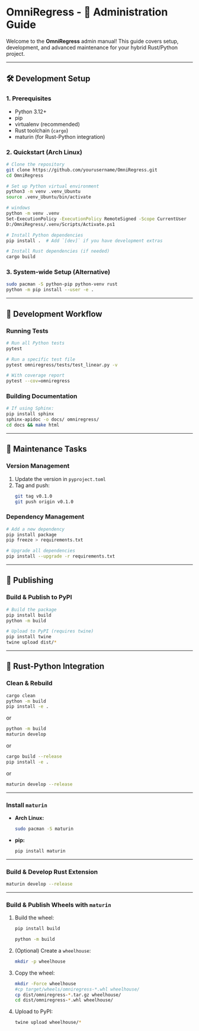 # OmniRegress - 🚀 Administration Guide

Welcome to the **OmniRegress** admin manual! This guide covers setup, development, and advanced maintenance for your hybrid Rust/Python project.

---

## 🛠️ Development Setup

### 1. Prerequisites

- Python 3.12+
- pip
- virtualenv (recommended)
- Rust toolchain (`cargo`)
- maturin (for Rust-Python integration)

### 2. Quickstart (Arch Linux)

```bash
# Clone the repository
git clone https://github.com/yourusername/OmniRegress.git
cd OmniRegress

# Set up Python virtual environment
python3 -m venv .venv_Ubuntu
source .venv_Ubuntu/bin/activate

# windows
python -m venv .venv
Set-ExecutionPolicy -ExecutionPolicy RemoteSigned -Scope CurrentUser
D:/OmniRegress/.venv/Scripts/Activate.ps1

# Install Python dependencies
pip install .  # Add `[dev]` if you have development extras

# Install Rust dependencies (if needed)
cargo build
```

### 3. System-wide Setup (Alternative)

```bash
sudo pacman -S python-pip python-venv rust
python -m pip install --user -e .
```

---

## 🚦 Development Workflow

### Running Tests

```bash
# Run all Python tests
pytest

# Run a specific test file
pytest omniregress/tests/test_linear.py -v

# With coverage report
pytest --cov=omniregress
```

### Building Documentation

```bash
# If using Sphinx:
pip install sphinx
sphinx-apidoc -o docs/ omniregress/
cd docs && make html
```

---

## 🧹 Maintenance Tasks

### Version Management

1. Update the version in `pyproject.toml`
2. Tag and push:
   ```bash
   git tag v0.1.0
   git push origin v0.1.0
   ```

### Dependency Management

```bash
# Add a new dependency
pip install package
pip freeze > requirements.txt

# Upgrade all dependencies
pip install --upgrade -r requirements.txt
```

---

## 🚀 Publishing

### Build & Publish to PyPI

```bash
# Build the package
pip install build
python -m build

# Upload to PyPI (requires twine)
pip install twine
twine upload dist/*
```

---

## 🦀 Rust-Python Integration

### Clean & Rebuild

```bash
cargo clean
python -m build
pip install -e .
```

or

```bash
python -m build
maturin develop
```

or

```bash
cargo build --release
pip install -e .
```
or
```bash
maturin develop --release
```
---

### Install `maturin`

- **Arch Linux:**
  ```sh
  sudo pacman -S maturin
  ```
- **pip:**
  ```sh
  pip install maturin
  ```

---

### Build & Develop Rust Extension

```sh
maturin develop --release
```

---

### Build & Publish Wheels with `maturin`

1. Build the wheel:
   ```bash
   pip install build

   python -m build
   ```
2. (Optional) Create a `wheelhouse`:
   ```bash
   mkdir -p wheelhouse
   ```
3. Copy the wheel:
   ```bash
   mkdir -Force wheelhouse
   #cp target/wheels/omniregress-*.whl wheelhouse/
   cp dist/omniregress-*.tar.gz wheelhouse/
   cd dist/omniregress-*.whl wheelhouse/

   ```
4. Upload to PyPI:
   ```bash
   twine upload wheelhouse/*
   ```

